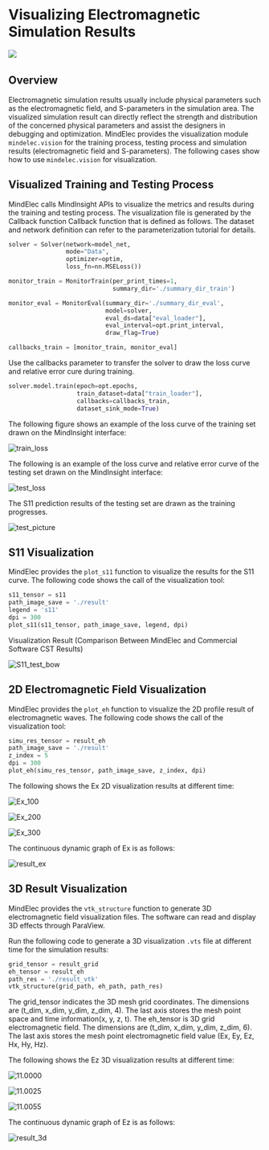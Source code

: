 # Visualizing Electromagnetic Simulation Results

<a href="https://gitee.com/mindspore/docs/blob/master/docs/mindelec/docs/source_en/visualization.md" target="_blank"><img src="https://mindspore-website.obs.cn-north-4.myhuaweicloud.com/website-images/master/resource/_static/logo_source_en.png"></a>&nbsp;&nbsp;

## Overview

Electromagnetic simulation results usually include physical parameters such as the electromagnetic field, and S-parameters in the simulation area. The visualized simulation result can directly reflect the strength and distribution of the concerned physical parameters and assist the designers in debugging and optimization. MindElec provides the visualization module `mindelec.vision` for the training process, testing process and simulation results (electromagnetic field and S-parameters). The following cases show how to use `mindelec.vision` for visualization.

## Visualized Training and Testing Process

MindElec calls MindInsight APIs to visualize the metrics and results during the training and testing process. The visualization file is generated by the Callback function Callback function that is defined as follows. The dataset and network definition can refer to the parameterization tutorial for details.

``` python
solver = Solver(network=model_net,
                mode="Data",
                optimizer=optim,
                loss_fn=nn.MSELoss())

monitor_train = MonitorTrain(per_print_times=1,
                             summary_dir='./summary_dir_train')

monitor_eval = MonitorEval(summary_dir='./summary_dir_eval',
                           model=solver,
                           eval_ds=data["eval_loader"],
                           eval_interval=opt.print_interval,
                           draw_flag=True)

callbacks_train = [monitor_train, monitor_eval]
```

Use the callbacks parameter to transfer the solver to draw the loss curve and relative error cure during training.

``` python
solver.model.train(epoch=opt.epochs,
                   train_dataset=data["train_loader"],
                   callbacks=callbacks_train,
                   dataset_sink_mode=True)
```

The following figure shows an example of the loss curve of the training set drawn on the MindInsight interface:

![train_loss](./images/visualization/train_test/train_loss.jpg)

The following is an example of the loss curve and relative error curve of the testing set drawn on the MindInsight interface:

![test_loss](./images/visualization/train_test/test_loss.jpg)

The S11 prediction results of the testing set are drawn as the training progresses.

![test_picture](./images/visualization/train_test/test_picture.JPG)

## S11 Visualization

MindElec provides the `plot_s11` function to visualize the results for the S11 curve. The following code shows the call of the visualization tool:

``` python
s11_tensor = s11
path_image_save = './result'
legend = 's11'
dpi = 300
plot_s11(s11_tensor, path_image_save, legend, dpi)
```

Visualization Result (Comparison Between MindElec and Commercial Software CST Results)

![S11_test_bow](./images/visualization/2D/S11_test_bow.jpg)

## 2D Electromagnetic Field Visualization

MindElec provides the `plot_eh` function to visualize the 2D profile result of electromagnetic waves. The following code shows the call of the visualization tool:

``` python
simu_res_tensor = result_eh
path_image_save = './result'
z_index = 5
dpi = 300
plot_eh(simu_res_tensor, path_image_save, z_index, dpi)
```

The following shows the Ex 2D visualization results at different time:

![Ex_100](./images/visualization/2D/Ex/Ex_100.jpg)

![Ex_200](./images/visualization/2D/Ex/Ex_200.jpg)

![Ex_300](./images/visualization/2D/Ex/Ex_300.jpg)

The continuous dynamic graph of Ex is as follows:

![result_ex](./images/visualization/2D/result_ex.gif)

## 3D Result Visualization

MindElec provides the `vtk_structure` function to generate 3D electromagnetic field visualization files. The software can read and display 3D effects through ParaView.

Run the following code to generate a 3D visualization `.vts` file at different time for the simulation results:

``` python
grid_tensor = result_grid
eh_tensor = result_eh
path_res = './result_vtk'
vtk_structure(grid_path, eh_path, path_res)
```

The grid_tensor indicates the 3D mesh grid coordinates. The dimensions are (t_dim, x_dim, y_dim, z_dim, 4). The last axis stores the mesh point space and time information(x, y, z, t). The eh_tensor is 3D grid electromagnetic field. The dimensions are (t_dim, x_dim, y_dim, z_dim, 6). The last axis stores the mesh point electromagnetic field value (Ex, Ey, Ez, Hx, Hy, Hz).

The following shows the Ez 3D visualization results at different time:

![11.0000](./images/visualization/3D/Ez_paraview/11.0000.png)

![11.0025](./images/visualization/3D/Ez_paraview/11.0025.png)

![11.0055](./images/visualization/3D/Ez_paraview/11.0055.png)

The continuous dynamic graph of Ez is as follows:

![result_3d](./images/visualization/3D/result.gif)
